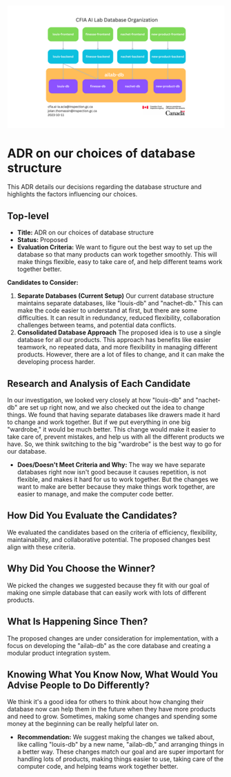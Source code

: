 ![AiLab-db](./002-database-structure-diagram.png)

# ADR on our choices of database structure

This ADR details our decisions regarding the database structure and highlights the factors influencing our choices.

## Top-level
- **Title:** ADR on our choices of database structure
- **Status:** Proposed
- **Evaluation Criteria:** We want to figure out the best way to set up the database so that many products can work together smoothly. This will make things flexible, easy to take care of, and help different teams work together better.

**Candidates to Consider:**
1. **Separate Databases (Current Setup)**
Our current database structure maintains separate databases, like "louis-db" and "nachet-db." This can make the code easier to understand at first, but there are some difficulties. It can result in redundancy, reduced flexibility, collaboration challenges between teams, and potential data conflicts.
3. **Consolidated Database Approach**
The proposed idea is to use a single database for all our products.
This approach has benefits like easier teamwork, no repeated data, and more flexibility in managing different products.
However, there are a lot of files to change, and it can make the developing process harder.



## Research and Analysis of Each Candidate
In our investigation, we looked very closely at how "louis-db" and "nachet-db" are set up right now, and we also checked out the idea to change things. We found that having separate databases like drawers made it hard to change and work together. But if we put everything in one big "wardrobe," it would be much better. This change would make it easier to take care of, prevent mistakes, and help us with all the different products we have. So, we think switching to the big "wardrobe" is the best way to go for our database.

- **Does/Doesn't Meet Criteria and Why:**
The way we have separate databases right now isn't good because it causes repetition, is not flexible, and makes it hard for us to work together. But the changes we want to make are better because they make things work together, are easier to manage, and make the computer code better.

## How Did You Evaluate the Candidates?
We evaluated the candidates based on the criteria of efficiency, flexibility, maintainability, and collaborative potential. The proposed changes best align with these criteria.

## Why Did You Choose the Winner?
We picked the changes we suggested because they fit with our goal of making one simple database that can easily work with lots of different products.

## What Is Happening Since Then?
The proposed changes are under consideration for implementation, with a focus on developing the "ailab-db" as the core database and creating a modular product integration system.

## Knowing What You Know Now, What Would You Advise People to Do Differently?
We think it's a good idea for others to think about how changing their database now can help them in the future when they have more products and need to grow. Sometimes, making some changes and spending some money at the beginning can be really helpful later on.

- **Recommendation:**
We suggest making the changes we talked about, like calling "louis-db" by a new name, "ailab-db," and arranging things in a better way. These changes match our goal and are super important for handling lots of products, making things easier to use, taking care of the computer code, and helping teams work together better.
